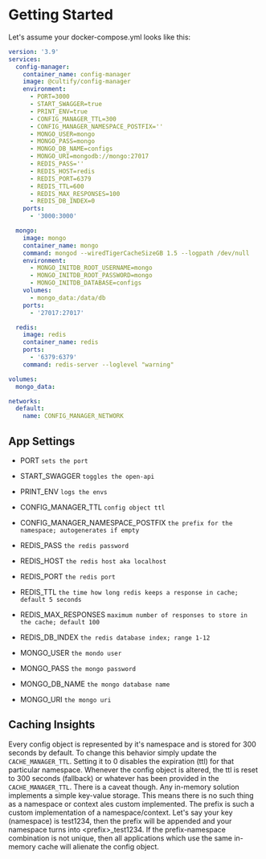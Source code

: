 # Getting Started

Let's assume your docker-compose.yml looks like this:

```yml
version: '3.9'
services:
  config-manager:
    container_name: config-manager
    image: @cultify/config-manager
    environment:
      - PORT=3000
      - START_SWAGGER=true
      - PRINT_ENV=true
      - CONFIG_MANAGER_TTL=300
      - CONFIG_MANAGER_NAMESPACE_POSTFIX=''
      - MONGO_USER=mongo
      - MONGO_PASS=mongo
      - MONGO_DB_NAME=configs
      - MONGO_URI=mongodb://mongo:27017
      - REDIS_PASS=''
      - REDIS_HOST=redis
      - REDIS_PORT=6379
      - REDIS_TTL=600
      - REDIS_MAX_RESPONSES=100
      - REDIS_DB_INDEX=0
    ports:
      - '3000:3000'

  mongo:
    image: mongo
    container_name: mongo
    command: mongod --wiredTigerCacheSizeGB 1.5 --logpath /dev/null
    environment:
      - MONGO_INITDB_ROOT_USERNAME=mongo
      - MONGO_INITDB_ROOT_PASSWORD=mongo
      - MONGO_INITDB_DATABASE=configs
    volumes:
      - mongo_data:/data/db
    ports:
      - '27017:27017'

  redis:
    image: redis
    container_name: redis
    ports:
      - '6379:6379'
    command: redis-server --loglevel "warning"

volumes:
  mongo_data:

networks:
  default:
    name: CONFIG_MANAGER_NETWORK
```

## App Settings

- PORT `sets the port`
- START_SWAGGER `toggles the open-api`
- PRINT_ENV `logs the envs`

- CONFIG_MANAGER_TTL `config object ttl`
- CONFIG_MANAGER_NAMESPACE_POSTFIX `the prefix for the namespace; autogenerates if empty`

- REDIS_PASS `the redis password`
- REDIS_HOST `the redis host aka localhost`
- REDIS_PORT `the redis port`
- REDIS_TTL `the time how long redis keeps a response in cache; default 5 seconds`
- REDIS_MAX_RESPONSES `maximum number of responses to store in the cache; default 100`
- REDIS_DB_INDEX `the redis database index; range 1-12`

- MONGO_USER `the mondo user`
- MONGO_PASS `the mongo password`
- MONGO_DB_NAME `the mongo database name`
- MONGO_URI `the mongo uri`

## Caching Insights

Every config object is represented by it's namespace and is stored for 300 seconds by default. To change this behavior simply update the `CACHE_MANAGER_TTL`. Setting it to 0 disables the expiration (ttl) for that particular namespace. Whenever the config object is altered, the ttl is reset to 300 seconds (fallback) or whatever has been provided in the `CACHE_MANAGER_TTL`. There is a caveat though. Any in-memory solution implements a simple key-value storage. This means there is no such thing as a namespace or context ales custom implemented. The prefix is such a custom implementation of a namespace/context. Let's say your key (namespace) is test1234, then the prefix will be appended and your namespace turns into \<prefix>\_test1234. If the prefix-namespace combination is not unique, then all applications which use the same in-memory cache will alienate the config object.
